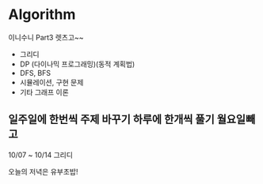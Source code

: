 # Algorithm
이니수니 Part3 렛츠고~~

- 그리디
- DP (다이나믹 프로그래밍)(동적 계획법)
- DFS, BFS
- 시뮬레이션, 구현 문제
- 기타 그래프 이론

일주일에 한번씩 주제 바꾸기
하루에 한개씩 풀기 월요일빼고
---------------------------------------------
10/07 ~ 10/14 그리디


오늘의 저녁은 유부초밥!
